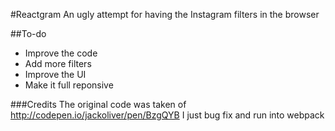 #Reactgram
An ugly attempt for having the Instagram filters in the browser

##To-do
* Improve the code
* Add more filters
* Improve the UI
* Make it full reponsive


###Credits
The original code was taken of http://codepen.io/jackoliver/pen/BzgQYB I just bug fix and run into webpack
